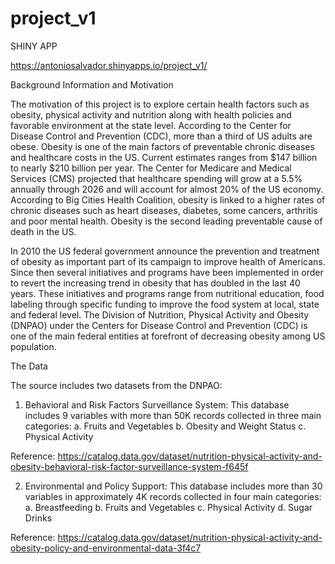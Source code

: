 # project_v1

SHINY APP

https://antoniosalvador.shinyapps.io/project_v1/




Background Information and Motivation

The motivation of this project is to explore certain health factors such as obesity, physical activity and nutrition along with health policies and favorable environment at the state level. According to the Center for Disease Control and Prevention (CDC), more than a third of US adults are obese. Obesity is one of the main factors of preventable chronic diseases and healthcare costs in the US. Current estimates ranges from $147 billion to nearly $210 billion per year. The Center for Medicare and Medical Services (CMS) projected that healthcare spending will grow at a 5.5% annually through 2026 and will account for almost 20% of the  US economy. According to Big Cities Health Coalition, obesity is linked to a higher rates of chronic diseases such as heart diseases, diabetes, some cancers, arthritis and poor mental health. Obesity is the second leading preventable cause of death in the US. 

In 2010 the US federal government announce the prevention and treatment of obesity as important part of its campaign to improve health of Americans. Since then several initiatives and programs have been implemented in order to revert the increasing trend in obesity that has doubled in the last 40 years. These initiatives and programs range from nutritional education, food labeling through specific funding to improve the food system at local, state and federal level. The Division of Nutrition, Physical Activity and Obesity (DNPAO) under the Centers for Disease Control and Prevention (CDC) is one of the main federal entities at forefront of decreasing obesity among US population.

The Data

The source includes two datasets from the DNPAO:

1)	Behavioral and Risk Factors Surveillance System: This database includes 9 variables with more than 50K records collected in three main categories:
a.	Fruits and Vegetables
b.	Obesity and Weight Status
c.	Physical Activity

Reference: https://catalog.data.gov/dataset/nutrition-physical-activity-and-obesity-behavioral-risk-factor-surveillance-system-f645f


2)	Environmental and Policy Support: This database includes more than 30 variables in approximately 4K records collected in four main categories:
a.	Breastfeeding
b.	Fruits and Vegetables
c.	Physical Activity
d.	Sugar Drinks

Reference: https://catalog.data.gov/dataset/nutrition-physical-activity-and-obesity-policy-and-environmental-data-3f4c7


